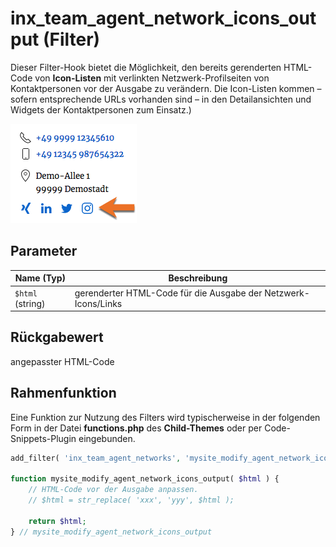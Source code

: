 # inx_team_agent_network_icons_output (Filter)

Dieser Filter-Hook bietet die Möglichkeit, den bereits gerenderten HTML-Code von **Icon-Listen** mit verlinkten Netzwerk-Profilseiten von Kontaktpersonen vor der Ausgabe zu verändern. Die Icon-Listen kommen – sofern entsprechende URLs vorhanden sind – in den Detailansichten und Widgets der Kontaktpersonen zum Einsatz.)

![Netwerk-Icons in Kontakt-Widgets](../assets/scst-network-icons-1.gif)

## Parameter

| Name (Typ) | Beschreibung |
| ---------- | ------------ |
| `$html` (string) | gerenderter HTML-Code für die Ausgabe der Netzwerk-Icons/Links |

## Rückgabewert

angepasster HTML-Code

## Rahmenfunktion

Eine Funktion zur Nutzung des Filters wird typischerweise in der folgenden Form in der Datei **functions.php** des **Child-Themes** oder per Code-Snippets-Plugin eingebunden.

```php
add_filter( 'inx_team_agent_networks', 'mysite_modify_agent_network_icons_output' );

function mysite_modify_agent_network_icons_output( $html ) {
	// HTML-Code vor der Ausgabe anpassen.
	// $html = str_replace( 'xxx', 'yyy', $html );

	return $html;
} // mysite_modify_agent_network_icons_output
```